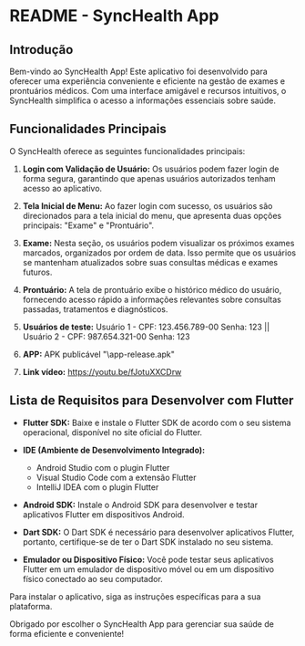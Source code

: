 # README - SyncHealth App

## Introdução

Bem-vindo ao SyncHealth App! Este aplicativo foi desenvolvido para oferecer uma experiência conveniente e eficiente na gestão de exames e prontuários médicos. Com uma interface amigável e recursos intuitivos, o SyncHealth simplifica o acesso a informações essenciais sobre saúde.

## Funcionalidades Principais

O SyncHealth oferece as seguintes funcionalidades principais:

1. **Login com Validação de Usuário:** Os usuários podem fazer login de forma segura, garantindo que apenas usuários autorizados tenham acesso ao aplicativo.

2. **Tela Inicial de Menu:** Ao fazer login com sucesso, os usuários são direcionados para a tela inicial do menu, que apresenta duas opções principais: "Exame" e "Prontuário".

3. **Exame:** Nesta seção, os usuários podem visualizar os próximos exames marcados, organizados por ordem de data. Isso permite que os usuários se mantenham atualizados sobre suas consultas médicas e exames futuros.

4. **Prontuário:** A tela de prontuário exibe o histórico médico do usuário, fornecendo acesso rápido a informações relevantes sobre consultas passadas, tratamentos e diagnósticos.

5. **Usuários de teste:** Usuário 1 - CPF: 123.456.789-00 Senha: 123 || Usuário 2 - CPF: 987.654.321-00 Senha: 123 

6. **APP:** APK publicável "\app-release.apk"

7. **Link vídeo:** https://youtu.be/fJotuXXCDrw


## Lista de Requisitos para Desenvolver com Flutter

- **Flutter SDK:** Baixe e instale o Flutter SDK de acordo com o seu sistema operacional, disponível no site oficial do Flutter.

- **IDE (Ambiente de Desenvolvimento Integrado):**
  - Android Studio com o plugin Flutter
  - Visual Studio Code com a extensão Flutter
  - IntelliJ IDEA com o plugin Flutter

- **Android SDK:** Instale o Android SDK para desenvolver e testar aplicativos Flutter em dispositivos Android.

- **Dart SDK:** O Dart SDK é necessário para desenvolver aplicativos Flutter, portanto, certifique-se de ter o Dart SDK instalado no seu sistema.

- **Emulador ou Dispositivo Físico:** Você pode testar seus aplicativos Flutter em um emulador de dispositivo móvel ou em um dispositivo físico conectado ao seu computador.

Para instalar o aplicativo, siga as instruções específicas para a sua plataforma.

Obrigado por escolher o SyncHealth App para gerenciar sua saúde de forma eficiente e conveniente!
